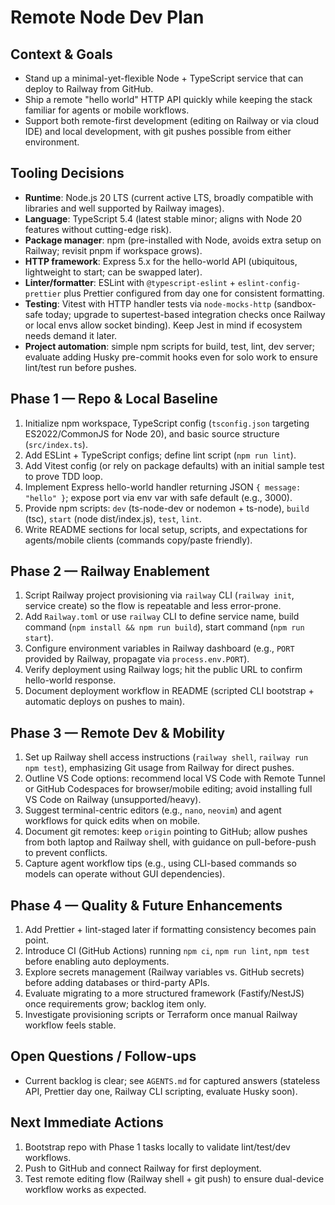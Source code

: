 # Remote Node Dev Plan

## Context & Goals

- Stand up a minimal-yet-flexible Node + TypeScript service that can deploy to Railway from GitHub.
- Ship a remote "hello world" HTTP API quickly while keeping the stack familiar for agents or mobile workflows.
- Support both remote-first development (editing on Railway or via cloud IDE) and local development, with git pushes possible from either environment.

## Tooling Decisions

- **Runtime**: Node.js 20 LTS (current active LTS, broadly compatible with libraries and well supported by Railway images).
- **Language**: TypeScript 5.4 (latest stable minor; aligns with Node 20 features without cutting-edge risk).
- **Package manager**: npm (pre-installed with Node, avoids extra setup on Railway; revisit pnpm if workspace grows).
- **HTTP framework**: Express 5.x for the hello-world API (ubiquitous, lightweight to start; can be swapped later).
- **Linter/formatter**: ESLint with `@typescript-eslint` + `eslint-config-prettier` plus Prettier configured from day one for consistent formatting.
- **Testing**: Vitest with HTTP handler tests via `node-mocks-http` (sandbox-safe today; upgrade to supertest-based integration checks once Railway or local envs allow socket binding). Keep Jest in mind if ecosystem needs demand it later.
- **Project automation**: simple npm scripts for build, test, lint, dev server; evaluate adding Husky pre-commit hooks even for solo work to ensure lint/test run before pushes.

## Phase 1 — Repo & Local Baseline

1. Initialize npm workspace, TypeScript config (`tsconfig.json` targeting ES2022/CommonJS for Node 20), and basic source structure (`src/index.ts`).
2. Add ESLint + TypeScript configs; define lint script (`npm run lint`).
3. Add Vitest config (or rely on package defaults) with an initial sample test to prove TDD loop.
4. Implement Express hello-world handler returning JSON `{ message: "hello" }`; expose port via env var with safe default (e.g., 3000).
5. Provide npm scripts: `dev` (ts-node-dev or nodemon + ts-node), `build` (tsc), `start` (node dist/index.js), `test`, `lint`.
6. Write README sections for local setup, scripts, and expectations for agents/mobile clients (commands copy/paste friendly).

## Phase 2 — Railway Enablement

1. Script Railway project provisioning via `railway` CLI (`railway init`, service create) so the flow is repeatable and less error-prone.
2. Add `Railway.toml` or use `railway` CLI to define service name, build command (`npm install && npm run build`), start command (`npm run start`).
3. Configure environment variables in Railway dashboard (e.g., `PORT` provided by Railway, propagate via `process.env.PORT`).
4. Verify deployment using Railway logs; hit the public URL to confirm hello-world response.
5. Document deployment workflow in README (scripted CLI bootstrap + automatic deploys on pushes to main).

## Phase 3 — Remote Dev & Mobility

1. Set up Railway shell access instructions (`railway shell`, `railway run npm test`), emphasizing Git usage from Railway for direct pushes.
2. Outline VS Code options: recommend local VS Code with Remote Tunnel or GitHub Codespaces for browser/mobile editing; avoid installing full VS Code on Railway (unsupported/heavy).
3. Suggest terminal-centric editors (e.g., `nano`, `neovim`) and agent workflows for quick edits when on mobile.
4. Document git remotes: keep `origin` pointing to GitHub; allow pushes from both laptop and Railway shell, with guidance on pull-before-push to prevent conflicts.
5. Capture agent workflow tips (e.g., using CLI-based commands so models can operate without GUI dependencies).

## Phase 4 — Quality & Future Enhancements

1. Add Prettier + lint-staged later if formatting consistency becomes pain point.
2. Introduce CI (GitHub Actions) running `npm ci`, `npm run lint`, `npm test` before enabling auto deployments.
3. Explore secrets management (Railway variables vs. GitHub secrets) before adding databases or third-party APIs.
4. Evaluate migrating to a more structured framework (Fastify/NestJS) once requirements grow; backlog item only.
5. Investigate provisioning scripts or Terraform once manual Railway workflow feels stable.

## Open Questions / Follow-ups

- Current backlog is clear; see `AGENTS.md` for captured answers (stateless API, Prettier day one, Railway CLI scripting, evaluate Husky soon).

## Next Immediate Actions

1. Bootstrap repo with Phase 1 tasks locally to validate lint/test/dev workflows.
2. Push to GitHub and connect Railway for first deployment.
3. Test remote editing flow (Railway shell + git push) to ensure dual-device workflow works as expected.
